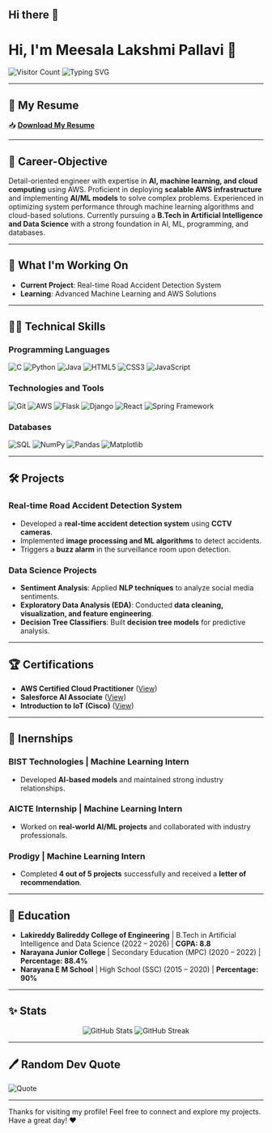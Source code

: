 ## Hi there 👋

# Hi, I'm Meesala Lakshmi Pallavi 👋

![Visitor Count](https://komarev.com/ghpvc/?username=pallavi0406&color=blue)
![Typing SVG](https://readme-typing-svg.herokuapp.com?font=Fira+Code&size=24&pause=1000&color=27F7FF&center=true&vCenter=true&width=600&lines=AI+%26+ML+Enthusiast;Aspiring+Data+Engineer;Cloud+Computing+Specialist;Passionate+about+Innovation)

---

## 📝 My Resume
📥 **[Download My Resume](https://drive.google.com/file/d/1LETJ8IhGJ7DhYlXkoiQXzXkPNqQ-fCMC/view?usp=sharing)**

---

## 📝 Career-Objective
Detail-oriented engineer with expertise in **AI, machine learning, and cloud computing** using AWS. Proficient in deploying **scalable AWS infrastructure** and implementing **AI/ML models** to solve complex problems. Experienced in optimizing system performance through machine learning algorithms and cloud-based solutions. Currently pursuing a **B.Tech in Artificial Intelligence and Data Science** with a strong foundation in AI, ML, programming, and databases.

---

## 💪 What I'm Working On
- **Current Project**: Real-time Road Accident Detection System
- **Learning**: Advanced Machine Learning and AWS Solutions

---

## 👨‍💻 Technical Skills

### Programming Languages
![C](https://img.shields.io/badge/C-00599C?style=for-the-badge&logo=c&logoColor=white)
![Python](https://img.shields.io/badge/Python-3776AB?style=for-the-badge&logo=python&logoColor=white)
![Java](https://img.shields.io/badge/Java-007396?style=for-the-badge&logo=java&logoColor=white)
![HTML5](https://img.shields.io/badge/HTML5-E34F26?style=for-the-badge&logo=html5&logoColor=white)
![CSS3](https://img.shields.io/badge/CSS3-1572B6?style=for-the-badge&logo=css3&logoColor=white)
![JavaScript](https://img.shields.io/badge/JavaScript-F7DF1E?style=for-the-badge&logo=javascript&logoColor=black)

### Technologies and Tools
![Git](https://img.shields.io/badge/Git-F05032?style=for-the-badge&logo=git&logoColor=white)
![AWS](https://img.shields.io/badge/Amazon%20AWS-232F3E?style=for-the-badge&logo=amazon-aws&logoColor=white)
![Flask](https://img.shields.io/badge/Flask-000000?style=for-the-badge&logo=flask&logoColor=white)
![Django](https://img.shields.io/badge/Django-092E20?style=for-the-badge&logo=django&logoColor=white)
![React](https://img.shields.io/badge/React-61DAFB?style=for-the-badge&logo=react&logoColor=black)
![Spring Framework](https://img.shields.io/badge/Spring-6DB33F?style=for-the-badge&logo=spring&logoColor=white)

### Databases
![SQL](https://img.shields.io/badge/SQL-4479A1?style=for-the-badge&logo=mysql&logoColor=white)
![NumPy](https://img.shields.io/badge/NumPy-013243?style=for-the-badge&logo=numpy&logoColor=white)
![Pandas](https://img.shields.io/badge/Pandas-150458?style=for-the-badge&logo=pandas&logoColor=white)
![Matplotlib](https://img.shields.io/badge/Matplotlib-11557C?style=for-the-badge&logo=matplotlib&logoColor=white)

---

## 🛠️ Projects

### Real-time Road Accident Detection System
- Developed a **real-time accident detection system** using **CCTV cameras**.
- Implemented **image processing and ML algorithms** to detect accidents.
- Triggers a **buzz alarm** in the surveillance room upon detection.

### Data Science Projects
- **Sentiment Analysis**: Applied **NLP techniques** to analyze social media sentiments.
- **Exploratory Data Analysis (EDA)**: Conducted **data cleaning, visualization, and feature engineering**.
- **Decision Tree Classifiers**: Built **decision tree models** for predictive analysis.

---

## 🏆 Certifications
- **AWS Certified Cloud Practitioner** ([View](https://www.credly.com/badges/3f6a4beb-10f6-4253-8c1b-6b3fc029db1a/public_url))
- **Salesforce AI Associate** ([View](https://trailhead.salesforce.com/credentials/aiassociate))
- **Introduction to IoT (Cisco)** ([View](https://www.credly.com/badges/5562749f-5fe0-4118-a919-906b1b15a9e5/public_url))

---

## 💼 Inernships
### BIST Technologies | Machine Learning Intern
- Developed **AI-based models** and maintained strong industry relationships.

### AICTE Internship | Machine Learning Intern
- Worked on **real-world AI/ML projects** and collaborated with industry professionals.

### Prodigy | Machine Learning Intern
- Completed **4 out of 5 projects** successfully and received a **letter of recommendation**.

---

## 🏅 Education
- **Lakireddy Balireddy College of Engineering** | B.Tech in Artificial Intelligence and Data Science (2022 – 2026) | **CGPA: 8.8**
- **Narayana Junior College** | Secondary Education (MPC) (2020 – 2022) | **Percentage: 88.4%**
- **Narayana E M School** | High School (SSC) (2015 – 2020) | **Percentage: 90%**

---

## ✨ Stats
<p align="center">
  <img src="https://github-readme-stats.vercel.app/api?username=pallavi0406&show_icons=true&theme=radical" alt="GitHub Stats" />
  <img src="https://github-readme-streak-stats.herokuapp.com/?user=pallavi0406&theme=radical" alt="GitHub Streak"](https://github-readme-streak-stats.herokuapp.com/?user=pallavi0406&theme=radical%22%20alt=%22GitHub%20Streak%22 />
</p>

---

## 🖊️ Random Dev Quote
![Quote](https://quotes-github-readme.vercel.app/api?type=horizontal&theme=dark)

---

Thanks for visiting my profile! Feel free to connect and explore my projects. Have a great day! ❤️

